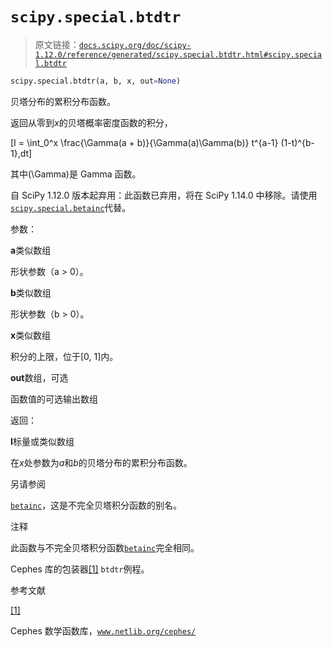 # `scipy.special.btdtr`

> 原文链接：[`docs.scipy.org/doc/scipy-1.12.0/reference/generated/scipy.special.btdtr.html#scipy.special.btdtr`](https://docs.scipy.org/doc/scipy-1.12.0/reference/generated/scipy.special.btdtr.html#scipy.special.btdtr)

```py
scipy.special.btdtr(a, b, x, out=None)
```

贝塔分布的累积分布函数。

返回从零到*x*的贝塔概率密度函数的积分，

\[I = \int_0^x \frac{\Gamma(a + b)}{\Gamma(a)\Gamma(b)} t^{a-1} (1-t)^{b-1}\,dt\]

其中\(\Gamma\)是 Gamma 函数。

自 SciPy 1.12.0 版本起弃用：此函数已弃用，将在 SciPy 1.14.0 中移除。请使用[`scipy.special.betainc`](https://docs.scipy.org/doc/scipy-1.12.0/reference/generated/scipy.special.betainc.html#scipy.special.betainc)代替。

参数：

**a**类似数组

形状参数（a > 0）。

**b**类似数组

形状参数（b > 0）。

**x**类似数组

积分的上限，位于[0, 1]内。

**out**数组，可选

函数值的可选输出数组

返回：

**I**标量或类似数组

在*x*处参数为*a*和*b*的贝塔分布的累积分布函数。

另请参阅

[`betainc`](https://docs.scipy.org/doc/scipy-1.12.0/reference/generated/scipy.special.betainc.html#scipy.special.betainc)，这是不完全贝塔积分函数的别名。

注释

此函数与不完全贝塔积分函数[`betainc`](https://docs.scipy.org/doc/scipy-1.12.0/reference/generated/scipy.special.betainc.html#scipy.special.betainc)完全相同。

Cephes 库的包装器[[1]](#re6cf6fea3749-1) `btdtr`例程。

参考文献

[[1]](#id1)

Cephes 数学函数库，[`www.netlib.org/cephes/`](http://www.netlib.org/cephes/)
